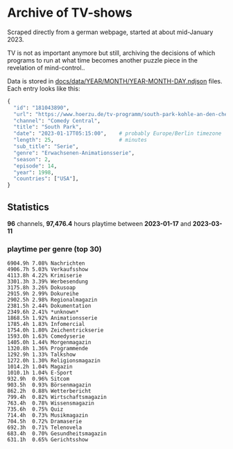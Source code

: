 # Archive of TV-shows

Scraped directly from a german webpage, started at about mid-January 2023.

TV is not as important anymore but still, archiving the decisions of which programs to run at what time
becomes another puzzle piece in the revelation of mind-control.. 

Data is stored in [docs/data/YEAR/MONTH/YEAR-MONTH-DAY.ndjson](docs/data/) files. 
Each entry looks like this:

```python
{
  "id": "181043890", 
  "url": "https://www.hoerzu.de/tv-programm/south-park-kohle-an-den-chefkoch/bid_181043890/", 
  "channel": "Comedy Central", 
  "title": "South Park", 
  "date": "2023-01-17T05:15:00",    # probably Europe/Berlin timezone 
  "length": 25,                     # minutes 
  "sub_title": "Serie", 
  "genre": "Erwachsenen-Animationsserie", 
  "season": 2, 
  "episode": 14, 
  "year": 1998, 
  "countries": ["USA"],
}
```

## Statistics

**96** channels, **97,476.4** hours playtime between **2023-01-17** and **2023-03-11**


### playtime per genre (top 30)

    6904.9h 7.08% Nachrichten
    4906.7h 5.03% Verkaufsshow
    4113.8h 4.22% Krimiserie
    3301.3h 3.39% Werbesendung
    3175.8h 3.26% Dokusoap
    2915.9h 2.99% Dokureihe
    2902.5h 2.98% Regionalmagazin
    2381.5h 2.44% Dokumentation
    2349.6h 2.41% *unknown*
    1868.5h 1.92% Animationsserie
    1785.4h 1.83% Infomercial
    1754.0h 1.80% Zeichentrickserie
    1593.0h 1.63% Comedyserie
    1405.0h 1.44% Morgenmagazin
    1320.8h 1.36% Programmende
    1292.9h 1.33% Talkshow
    1272.0h 1.30% Religionsmagazin
    1014.2h 1.04% Magazin
    1010.1h 1.04% E-Sport
    932.9h  0.96% Sitcom
    903.5h  0.93% Börsenmagazin
    862.2h  0.88% Wetterbericht
    799.4h  0.82% Wirtschaftsmagazin
    763.4h  0.78% Wissensmagazin
    735.6h  0.75% Quiz
    714.4h  0.73% Musikmagazin
    704.5h  0.72% Dramaserie
    692.3h  0.71% Telenovela
    683.4h  0.70% Gesundheitsmagazin
    631.1h  0.65% Gerichtsshow
